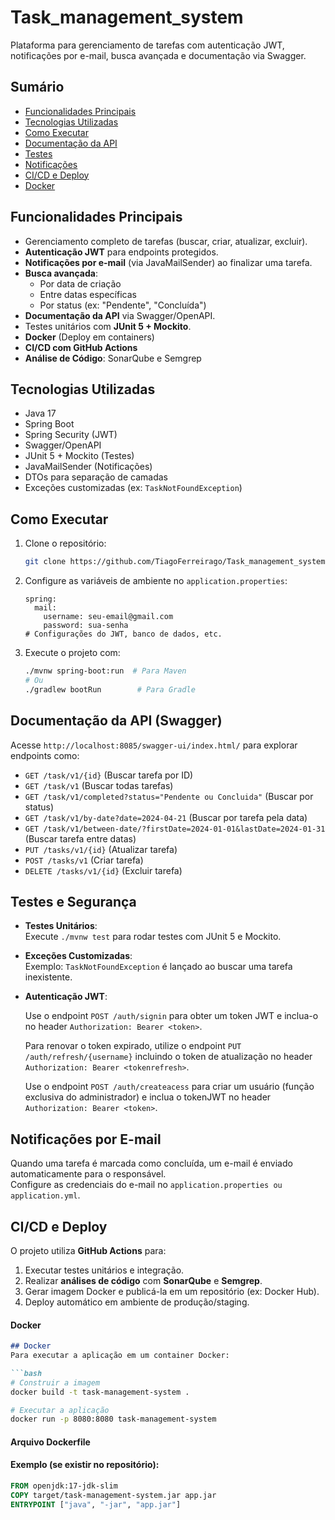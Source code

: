 # Task_management_system

Plataforma para gerenciamento de tarefas com autenticação JWT, notificações por e-mail, busca avançada e documentação via Swagger.

## Sumário

- [Funcionalidades Principais](#funcionalidades-principais)
- [Tecnologias Utilizadas](#tecnologias-utilizadas)
- [Como Executar](#como-executar)
- [Documentação da API](#documentação-da-api-swagger)
- [Testes](#testes-e-segurança)
- [Notificações](#notificações-por-e-mail)
- [CI/CD e Deploy](#cicd-e-deploy)
- [Docker](#docker)

## Funcionalidades Principais

- Gerenciamento completo de tarefas (buscar, criar, atualizar, excluir).
- **Autenticação JWT** para endpoints protegidos.
- **Notificações por e-mail** (via JavaMailSender) ao finalizar uma tarefa.
- **Busca avançada**:
  - Por data de criação
  - Entre datas específicas
  - Por status (ex: "Pendente", "Concluída")
- **Documentação da API** via Swagger/OpenAPI.
- Testes unitários com **JUnit 5 + Mockito**.
- **Docker** (Deploy em containers)
- **CI/CD com GitHub Actions**
- **Análise de Código**: SonarQube e Semgrep

## Tecnologias Utilizadas

- Java 17
- Spring Boot
- Spring Security (JWT)
- Swagger/OpenAPI
- JUnit 5 + Mockito (Testes)
- JavaMailSender (Notificações)
- DTOs para separação de camadas
- Exceções customizadas (ex: `TaskNotFoundException`)

## Como Executar

1. Clone o repositório:
   ```bash
   git clone https://github.com/TiagoFerreirago/Task_management_system.git
   ```
2. Configure as variáveis de ambiente no `application.properties`:
   ```properties
   spring:
     mail:
       username: seu-email@gmail.com
       password: sua-senha
   # Configurações do JWT, banco de dados, etc.
   ```
3. Execute o projeto com:
   ```bash
   ./mvnw spring-boot:run  # Para Maven
   # Ou
   ./gradlew bootRun        # Para Gradle
   ```
   
## Documentação da API (Swagger)
   
Acesse `http://localhost:8085/swagger-ui/index.html/` para explorar endpoints como:
- `GET /task/v1/{id}` (Buscar tarefa por ID)
- `GET /task/v1` (Buscar todas tarefas)
- `GET /task/v1/completed?status="Pendente ou Concluida"` (Buscar por status)
- `GET /task/v1/by-date?date=2024-04-21` (Buscar por tarefa pela data)
- `GET /task/v1/between-date/?firstDate=2024-01-01&lastDate=2024-01-31` (Buscar tarefa entre datas)
- `PUT /tasks/v1/{id}` (Atualizar tarefa)
- `POST /tasks/v1` (Criar tarefa) 
- `DELETE /tasks/v1/{id}` (Excluir tarefa)

## Testes e Segurança

- **Testes Unitários**:  
  Execute `./mvnw test` para rodar testes com JUnit 5 e Mockito.
- **Exceções Customizadas**:  
  Exemplo: `TaskNotFoundException` é lançado ao buscar uma tarefa inexistente.
- **Autenticação JWT**:
  
  Use o endpoint `POST /auth/signin` para obter um token JWT e inclua-o no header `Authorization: Bearer <token>`.
  
  Para renovar o token expirado, utilize o endpoint `PUT /auth/refresh/{username}` incluindo o token de atualização no header `Authorization: Bearer <tokenrefresh>`.
  
  Use o endpoint `POST /auth/createacess` para criar um usuário (função exclusiva do administrador) e inclua o tokenJWT no header `Authorization: Bearer <token>`.
  
## Notificações por E-mail

Quando uma tarefa é marcada como concluída, um e-mail é enviado automaticamente para o responsável.  
Configure as credenciais do e-mail no `application.properties ou application.yml`.

## CI/CD e Deploy

O projeto utiliza **GitHub Actions** para:
1. Executar testes unitários e integração.
2. Realizar **análises de código** com **SonarQube** e **Semgrep**.
3. Gerar imagem Docker e publicá-la em um repositório (ex: Docker Hub).
4. Deploy automático em ambiente de produção/staging.

#### **Docker**  
```markdown
## Docker
Para executar a aplicação em um container Docker:

```bash
# Construir a imagem
docker build -t task-management-system .

# Executar a aplicação
docker run -p 8080:8080 task-management-system
```

#### **Arquivo Dockerfile**

#### Exemplo (se existir no repositório):

```dockerfile
FROM openjdk:17-jdk-slim
COPY target/task-management-system.jar app.jar
ENTRYPOINT ["java", "-jar", "app.jar"]
```






